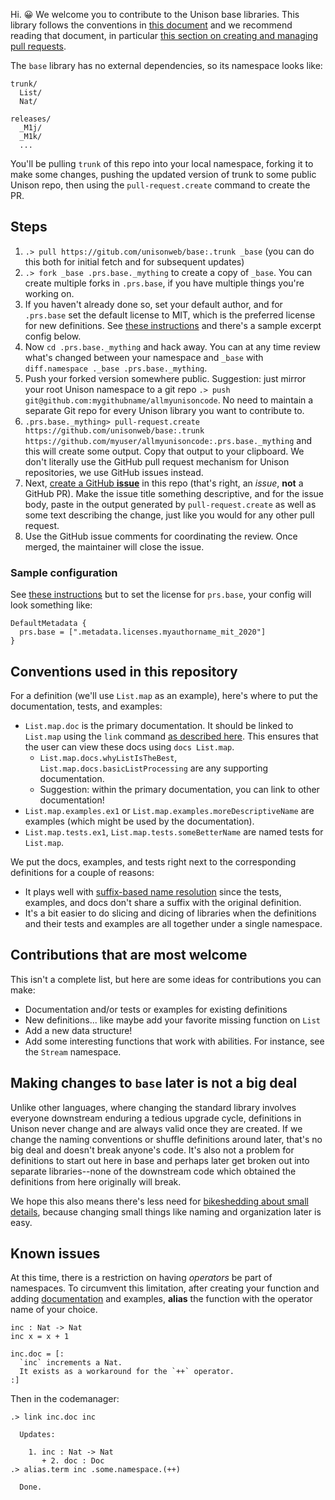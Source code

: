 Hi. 😀 We welcome you to contribute to the Unison base libraries. This library follows the conventions in [this document](https://www.unisonweb.org/docs/codebase-organization/) and we recommend reading that document, in particular [this section on creating and managing pull requests](https://www.unisonweb.org/docs/codebase-organization/#day-to-day-development-creating-and-merging-pull-requests). 

The `base` library has no external dependencies, so its namespace looks like:

```
trunk/
  List/
  Nat/

releases/
  _M1j/
  _M1k/
  ...
```

You'll be pulling `trunk` of this repo into your local namespace, forking it to make some changes, pushing the updated version of trunk to some public Unison repo, then using the `pull-request.create` command to create the PR.

## Steps

1. `.> pull https://gitub.com/unisonweb/base:.trunk _base` (you can do this both for initial fetch and for subsequent updates)
2. `.> fork _base .prs.base._mything` to create a copy of `_base`. You can create multiple forks in `.prs.base`, if you have multiple things you're working on.
3. If you haven't already done so, set your default author, and for `.prs.base` set the default license to MIT, which is the preferred license for new definitions. See [these instructions](https://www.unisonweb.org/docs/configuration/#setting-default-metadata-like-license-and-author) and there's a sample excerpt config below.
4. Now `cd .prs.base._mything` and hack away. You can at any time review what's changed between your namespace and `_base` with `diff.namespace ._base .prs.base._mything`.
5. Push your forked version somewhere public. Suggestion: just mirror your root Unison namespace to a git repo `.> push git@github.com:mygithubname/allmyunisoncode`. No need to maintain a separate Git repo for every Unison library you want to contribute to.
6. `.prs.base._mything> pull-request.create https://github.com/unisonweb/base:.trunk https://github.com/myuser/allmyunisoncode:.prs.base._mything` and this will create some output. Copy that output to your clipboard. We don't literally use the GitHub pull request mechanism for Unison repositories, we use GitHub issues instead.
7. Next, [create a GitHub __issue__](https://github.com/unisonweb/base/issues/new?template=unison-pull-request-template.md) in this repo (that's right, an _issue_, __not__ a GitHub PR). Make the issue title something descriptive, and for the issue body, paste in the output generated by `pull-request.create` as well as some text describing the change, just like you would for any other pull request.
8. Use the GitHub issue comments for coordinating the review. Once merged, the maintainer will close the issue.

### Sample configuration

See [these instructions](https://www.unisonweb.org/docs/configuration/#setting-default-metadata-like-license-and-author) but to set the license for `prs.base`, your config will look something like:

```
DefaultMetadata {
  prs.base = [".metadata.licenses.myauthorname_mit_2020"]
}
```

## Conventions used in this repository

For a definition (we'll use `List.map` as an example), here's where to put the documentation, tests, and examples:

* `List.map.doc` is the primary documentation. It should be linked to `List.map` using the `link` command [as described here](https://www.unisonweb.org/docs/documentation). This ensures that the user can view these docs using `docs List.map`.
  * `List.map.docs.whyListIsTheBest`, `List.map.docs.basicListProcessing` are any supporting documentation.
  * Suggestion: within the primary documentation, you can link to other documentation!
* `List.map.examples.ex1` or `List.map.examples.moreDescriptiveName` are examples (which might be used by the documentation).
* `List.map.tests.ex1`, `List.map.tests.someBetterName` are named tests for `List.map`.

We put the docs, examples, and tests right next to the corresponding definitions for a couple of reasons:

* It plays well with [suffix-based name resolution](https://www.unisonweb.org/docs/language-reference/#suffix-based-name-resolution) since the tests, examples, and docs don't share a suffix with the original definition.
* It's a bit easier to do slicing and dicing of libraries when the definitions and their tests and examples are all together under a single namespace.

## Contributions that are most welcome

This isn't a complete list, but here are some ideas for contributions you can make:

* Documentation and/or tests or examples for existing definitions
* New definitions... like maybe add your favorite missing function on `List`
* Add a new data structure!
* Add some interesting functions that work with abilities. For instance, see the `Stream` namespace.

## Making changes to `base` later is not a big deal

Unlike other languages, where changing the standard library involves everyone downstream enduring a tedious upgrade cycle, definitions in Unison never change and are always valid once they are created. If we change the naming conventions or shuffle definitions around later, that's no big deal and doesn't break anyone's code. It's also not a problem for definitions to start out here in base and perhaps later get broken out into separate libraries--none of the downstream code which obtained the definitions from here originally will break.

We hope this also means there's less need for [bikeshedding about small details](https://en.wikipedia.org/wiki/Law_of_triviality), because changing small things like naming and organization later is easy.

## Known issues

At this time, there is a restriction on having *operators* be part of namespaces. To circumvent this limitation, after creating your function and adding [documentation](https://www.unisonweb.org/docs/documentation/) and examples, **alias** the function with the operator name of your choice.
```
inc : Nat -> Nat
inc x = x + 1

inc.doc = [:
  `inc` increments a Nat.
  It exists as a workaround for the `++` operator.
:]
```
Then in the codemanager:
```
.> link inc.doc inc

  Updates:
  
    1. inc : Nat -> Nat
       + 2. doc : Doc
.> alias.term inc .some.namespace.(++)

  Done.
```
